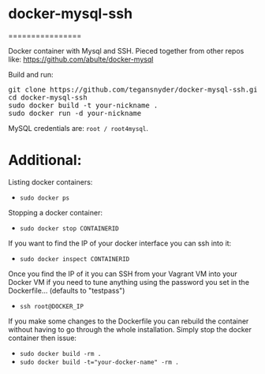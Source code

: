 # docker-mysql-ssh
================

Docker container with Mysql and SSH. Pieced together from other repos like: https://github.com/abulte/docker-mysql

Build and run:
<pre>
git clone https://github.com/tegansnyder/docker-mysql-ssh.git
cd docker-mysql-ssh
sudo docker build -t your-nickname .
sudo docker run -d your-nickname
</pre>

MySQL credentials are: `root / root4mysql`.

Additional:
========================

Listing docker containers:
* `sudo docker ps`

Stopping a docker container:
* `sudo docker stop CONTAINERID`

If you want to find the IP of your docker interface you can ssh into it:
* `sudo docker inspect CONTAINERID`

Once you find the IP of it you can SSH from your Vagrant VM into your Docker VM if you need to tune anything using the password you set in the Dockerfile... (defaults to "testpass")
* `ssh root@DOCKER_IP`

If you make some changes to the Dockerfile you can rebuild the container without having to go through the whole installation. Simply stop the docker container then issue:
* `sudo docker build -rm .`
* `sudo docker build -t="your-docker-name" -rm .`

